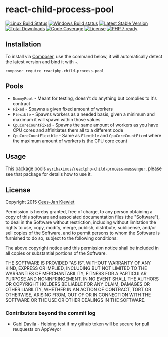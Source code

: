 # react-child-process-pool

[![Linux Build Status](https://travis-ci.org/WyriHaximus/reactphp-child-process-pool.png)](https://travis-ci.org/WyriHaximus/reactphp-child-process-pool)
[![Windows Build status](https://ci.appveyor.com/api/projects/status/b3l3s44sla00nygw?svg=true)](https://ci.appveyor.com/project/WyriHaximus/reactphp-child-process-pool)
[![Latest Stable Version](https://poser.pugx.org/WyriHaximus/react-child-process-pool/v/stable.png)](https://packagist.org/packages/WyriHaximus/react-child-process-pool)
[![Total Downloads](https://poser.pugx.org/wyrihaximus/react-child-process-pool/downloads.png)](https://packagist.org/packages/wyrihaximus/react-child-process-pool)
[![Code Coverage](https://scrutinizer-ci.com/g/WyriHaximus/react-child-process-pool/badges/coverage.png?b=master)](https://scrutinizer-ci.com/g/WyriHaximus/react-child-process-pool/?branch=master)
[![License](https://poser.pugx.org/wyrihaximus/react-child-process-pool/license.png)](https://packagist.org/packages/wyrihaximus/react-child-process-pool)
[![PHP 7 ready](http://php7ready.timesplinter.ch/WyriHaximus/reactphp-child-process-pool/badge.svg)](https://travis-ci.org/WyriHaximus/reactphp-child-process-pool)

## Installation ##

To install via [Composer](http://getcomposer.org/), use the command below, it will automatically detect the latest version and bind it with `~`.

```
composer require reactphp-child-process-pool
```

## Pools ##

* `DummyPool` - Meant for testing, doesn't do anything but complies to it's contract
* `Fixed` - Spawns a given fixed amount of workers
* `Flexible` - Spawns workers as a needed basis, given a minimum and maximum it will spawn within those values
* `CpuCoreCountFixed` - Spawns the same amount of workers as you have CPU cores and affinitiates them all to a different code
* `CpuCoreCountFlexible` - Same as `Flexible` and `CpuCoreCountFixed` where the maximum amount of workers is the CPU core count

## Usage ##

This package pools [`wyrihaximus/reactphp-child-process-messenger`](https://github.com/WyriHaximus/reactphp-child-process-messenger), please see that package for details how to use it.

## License ##

Copyright 2015 [Cees-Jan Kiewiet](http://wyrihaximus.net/)

Permission is hereby granted, free of charge, to any person
obtaining a copy of this software and associated documentation
files (the "Software"), to deal in the Software without
restriction, including without limitation the rights to use,
copy, modify, merge, publish, distribute, sublicense, and/or sell
copies of the Software, and to permit persons to whom the
Software is furnished to do so, subject to the following
conditions:

The above copyright notice and this permission notice shall be
included in all copies or substantial portions of the Software.

THE SOFTWARE IS PROVIDED "AS IS", WITHOUT WARRANTY OF ANY KIND,
EXPRESS OR IMPLIED, INCLUDING BUT NOT LIMITED TO THE WARRANTIES
OF MERCHANTABILITY, FITNESS FOR A PARTICULAR PURPOSE AND
NONINFRINGEMENT. IN NO EVENT SHALL THE AUTHORS OR COPYRIGHT
HOLDERS BE LIABLE FOR ANY CLAIM, DAMAGES OR OTHER LIABILITY,
WHETHER IN AN ACTION OF CONTRACT, TORT OR OTHERWISE, ARISING
FROM, OUT OF OR IN CONNECTION WITH THE SOFTWARE OR THE USE OR
OTHER DEALINGS IN THE SOFTWARE.


### Contributors beyond the commit log
* Gabi Davila - Helping test if my github token will be secure for pull reuquests on AppVeyor
